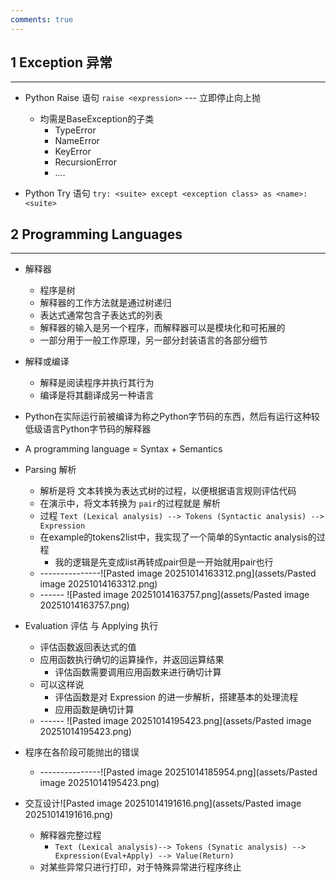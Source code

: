 ```yaml
---
comments: true
---
```


## 1 Exception 异常
---
- Python Raise 语句 `raise <expression>` --- 立即停止向上抛
	- 均需是BaseException的子类
		- TypeError
		- NameError
		- KeyError
		- RecursionError
		- ....

- Python Try 语句 `try: <suite> except <exception class> as <name>: <suite>`


## 2 Programming Languages
---
- 解释器
	- 程序是树
	- 解释器的工作方法就是通过树递归
	- 表达式通常包含子表达式的列表
	- 解释器的输入是另一个程序，而解释器可以是模块化和可拓展的
	- 一部分用于一般工作原理，另一部分封装语言的各部分细节
- 解释或编译
	- 解释是阅读程序并执行其行为
	- 编译是将其翻译成另一种语言

- Python在实际运行前被编译为称之Python字节码的东西，然后有运行这种较低级语言Python字节码的解释器

- A programming language = Syntax + Semantics

- Parsing 解析
	- 解析是将 文本转换为表达式树的过程，以便根据语言规则评估代码
	- 在演示中，将文本转换为 `pair`的过程就是 解析
	- 过程 `Text (Lexical analysis) --> Tokens (Syntactic analysis) --> Expression`
	- 在example的tokens2list中，我实现了一个简单的Syntactic analysis的过程
		- 我的逻辑是先变成list再转成pair但是一开始就用pair也行
	- ---------------![Pasted image 20251014163312.png](assets/Pasted image 20251014163312.png)
	- ------ ![Pasted image 20251014163757.png](assets/Pasted image 20251014163757.png)

- Evaluation 评估 与 Applying 执行
	- 评估函数返回表达式的值
	- 应用函数执行确切的运算操作，并返回运算结果
		- 评估函数需要调用应用函数来进行确切计算
	- 可以这样说
		- 评估函数是对 Expression 的进一步解析，搭建基本的处理流程
		- 应用函数是确切计算
	- ------ ![Pasted image 20251014195423.png](assets/Pasted image 20251014195423.png)

- 程序在各阶段可能抛出的错误
	- ---------------![Pasted image 20251014185954.png](assets/Pasted image 20251014195423.png)

- 交互设计![Pasted image 20251014191616.png](assets/Pasted image 20251014191616.png)
	- 解释器完整过程
		- `Text (Lexical analysis)--> Tokens (Synatic analysis) --> Expression(Eval+Apply) --> Value(Return)`
	- 对某些异常只进行打印，对于特殊异常进行程序终止
